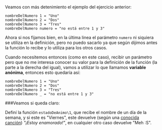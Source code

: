 Veamos con más detenimiento el ejemplo del ejercicio anterior:

```
nombreDelNumero 1 = "Uno"
nombreDelNumero 2 = "Dos"
nombreDelNumero 3 = "Tres"
nombreDelNumero numero = "no está entre 1 y 3"
```

Ahora si nos fijamos bien, en la última linea el parámetro `numero` ni siquiera se utiliza en la definición, pero no puedo sacarlo ya que según dijimos antes la función lo recibe y lo utiliza para los otros casos.

Cuando necesitemos entonces (como en este caso), recibir un parámetro pero que no me interesa conocer su valor para la definición de la función (la parte a la derecha del igual), vamos a utilizar lo que llamamos **variable anónima**, entonces esto quedaría así:

```
nombreDelNumero 1 = "Uno"
nombreDelNumero 2 = "Dos"
nombreDelNumero 3 = "Tres"
nombreDelNumero _ = "no está entre 1 y 3"
```

###Veamos si queda claro:

Definí la función `estadoDeAnimo\1`, que recibe el nombre de un día de la semana, y si este es "Viernes", este devuelve (según una [conocida canción](https://es.wikipedia.org/wiki/Friday_I%27m_in_Love)) _"¡Estoy enamorado!"_, en cualquier otro caso devuelve "Meh :S".
